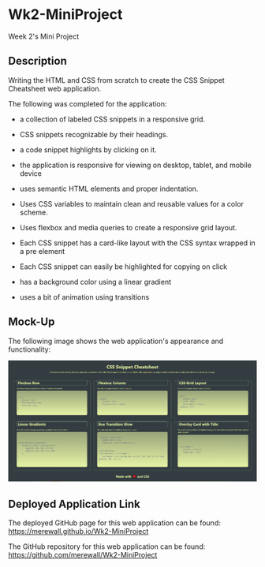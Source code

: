 # Wk2-MiniProject
Week 2's Mini Project

## Description
Writing the HTML and CSS from scratch to create the CSS Snippet Cheatsheet web application.

The following was completed for the application:

* a collection of labeled CSS snippets in a responsive grid.

* CSS snippets recognizable by their headings.

* a code snippet highlights by clicking on it.

* the application is responsive for viewing on desktop, tablet, and mobile device

* uses semantic HTML elements and proper indentation.

* Uses CSS variables to maintain clean and reusable values for a color scheme.

* Uses flexbox and media queries to create a responsive grid layout.

* Each CSS snippet has a card-like layout with the CSS syntax wrapped in a pre element

* Each CSS snippet can easily be highlighted for copying on click 

* has a background color using a linear gradient

* uses a bit of animation using transitions

## Mock-Up

The following image shows the web application's appearance and functionality:

![The CSS Snippet Cheatsheet includes a header; cards with headers, content, and code; and a footer at the bottom of the page.](https://github.com/merewall/Wk2-MiniProject/blob/main/Assets/CSS-Snippet-Cheatsheet-screenshot.PNG)    

## Deployed Application Link

The deployed GitHub page for this web application can be found: 
https://merewall.github.io/Wk2-MiniProject

The GitHub repository for this web application can be found:
https://github.com/merewall/Wk2-MiniProject
